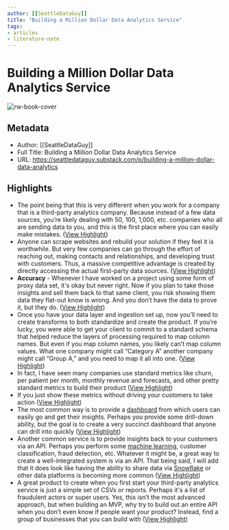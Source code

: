 ```yaml
---
author: [[SeattleDataGuy]]
title: "Building a Million Dollar Data Analytics Service"
tags: 
- articles
- literature-note
---
```

# Building a Million Dollar Data Analytics Service

![rw-book-cover](https://substackcdn.com/image/fetch/f_auto,q_auto:good,fl_progressive:steep/https%3A%2F%2Fsubstack-post-media.s3.amazonaws.com%2Fpublic%2Fimages%2Fb39d82e6-6f36-4226-b452-4ec05b6daeed_2956x1094.png)

## Metadata
- Author: [[SeattleDataGuy]]
- Full Title: Building a Million Dollar Data Analytics Service
- URL: https://seattledataguy.substack.com/p/building-a-million-dollar-data-analytics

## Highlights
- The point being that this is very different when you work for a company that is a third-party analytics company.
  Because instead of a few data sources, you’re likely dealing with 50, 100, 1,000, etc. companies who all are sending data to you, and this is the first place where you can easily make mistakes. ([View Highlight](https://read.readwise.io/read/01h3t0nh9e2fjjvtaj5m837fh1))
- Anyone can scrape websites and rebuild your solution if they feel it is worthwhile. But very few companies can go through the effort of reaching out, making contacts and relationships, and developing trust with customers. Thus, a massive competitive advantage is created by directly accessing the actual first-party data sources. ([View Highlight](https://read.readwise.io/read/01h3t1gc2rmjrzdsx89ke6wj2g))
- **Accuracy** - Whenever I have worked on a project using some form of proxy data set, it's okay but never right. Now if you plan to take those insights and sell them back to that same client, you risk showing them data they flat-out know is wrong. And you don’t have the data to prove it, but they do. ([View Highlight](https://read.readwise.io/read/01h3t1gtn5sdy19yhe7sp9pg69))
- Once you have your data layer and ingestion set up, now you’ll need to create transforms to both standardize and create the product.
  If you’re lucky, you were able to get your client to commit to a standard schema that helped reduce the layers of processing required to map column names. But even if you map column names, you likely can’t map column values. What one company might call “Category A” another company might call “Group A,” and you need to map it all into one. ([View Highlight](https://read.readwise.io/read/01h3t275w98nmrhyqynrhvbbtd))
- In fact, I have seen many companies use standard metrics like churn, per patient per month, monthly revenue and forecasts, and other pretty standard metrics to build their product ([View Highlight](https://read.readwise.io/read/01h3t27q8pjt8tchv7vmj4f963))
- If you just show these metrics without driving your customers to take action ([View Highlight](https://read.readwise.io/read/01h3t284fsgq1xd29pamv1ntqk))
- The most common way is to provide a [dashboard](https://uxplanet.org/10-rules-for-better-dashboard-design-ef68189d734c) from which users can easily go and get their insights. Perhaps you provide some drill-down ability, but the goal is to create a very succinct dashboard that anyone can drill into quickly ([View Highlight](https://read.readwise.io/read/01h3t28vaqmpzfwwyn9ph8215x))
- Another common service is to provide insights back to your customers via an API. Perhaps you perform some [machine learning](https://seattledataguy.substack.com/p/data-engineering-vs-machine-learning), customer classification, fraud detection, etc. Whatever it might be, a great way to create a well-integrated system is via an API. That being said, I will add that it does look like having the ability to share data via [Snowflake](https://www.youtube.com/watch?v=njttWa08pwo&t=2s) or other data platforms is becoming more common ([View Highlight](https://read.readwise.io/read/01h3t2a0wafdr9ykpxgpx7hf60))
- A great product to create when you first start your third-party analytics service is just a simple set of CSVs or reports. Perhaps it's a list of fraudulent actors or super users. Yes, this isn’t the most advanced approach, but when building an MVP, why try to build out an entire API when you don’t even know if people want your product? Instead, find a group of businesses that you can build with ([View Highlight](https://read.readwise.io/read/01h3t2bac5jrm72gkhesvtfs9q))
